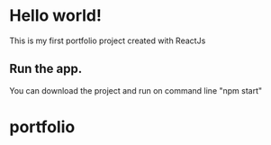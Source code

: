 # Hello world!

This is my first portfolio project created  with ReactJs

## Run the app.
You can download the project and run on command line "npm start"
# portfolio
